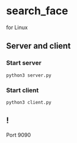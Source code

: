 # search_face

for Linux

## Server and client

### Start server
```
python3 server.py
```
### Start client
```
python3 client.py
```

## !
Port 9090